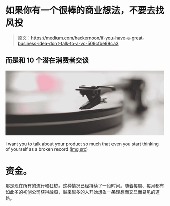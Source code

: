 # 如果你有一个很棒的商业想法，不要去找风投

> 原文：<https://medium.com/hackernoon/if-you-have-a-great-business-idea-dont-talk-to-a-vc-509cfbe99ca3>

## 而是和 10 个潜在消费者交谈

![](img/ec75fd24c6f090eef2845235b4cdf889.png)

I want you to talk about your product so much that even you start thinking of yourself as a broken record ([img src](https://unsplash.com/?photo=pFqrYbhIAXs))

# 资金。

那是现在所有的流行和狂热。这种情况已经持续了一段时间。随着每周、每月都有如此多的初创公司获得融资，越来越多的人开始想象一条理想而又显而易见的道路。